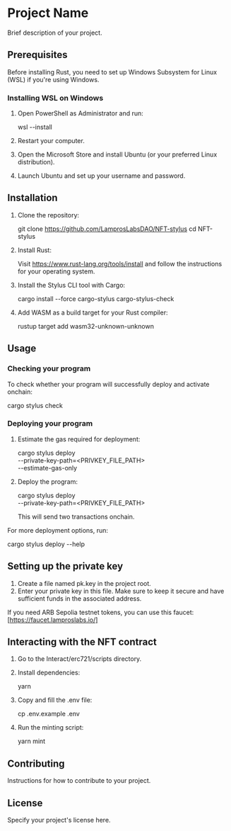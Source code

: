 # Project Name

Brief description of your project.

## Prerequisites

Before installing Rust, you need to set up Windows Subsystem for Linux (WSL) if you're using Windows.

### Installing WSL on Windows

1. Open PowerShell as Administrator and run:

   wsl --install

2. Restart your computer.

3. Open the Microsoft Store and install Ubuntu (or your preferred Linux distribution).

4. Launch Ubuntu and set up your username and password.

## Installation

1. Clone the repository:

   git clone https://github.com/LamprosLabsDAO/NFT-stylus
   cd NFT-stylus

2. Install Rust:

   Visit https://www.rust-lang.org/tools/install and follow the instructions for your operating system.

3. Install the Stylus CLI tool with Cargo:

   cargo install --force cargo-stylus cargo-stylus-check

4. Add WASM as a build target for your Rust compiler:

   rustup target add wasm32-unknown-unknown

## Usage

### Checking your program

To check whether your program will successfully deploy and activate onchain:

cargo stylus check

### Deploying your program

1. Estimate the gas required for deployment:

   cargo stylus deploy \
   --private-key-path=<PRIVKEY_FILE_PATH> \
   --estimate-gas-only

2. Deploy the program:

   cargo stylus deploy \
   --private-key-path=<PRIVKEY_FILE_PATH>

   This will send two transactions onchain.

For more deployment options, run:

cargo stylus deploy --help

## Setting up the private key

1. Create a file named pk.key in the project root.
2. Enter your private key in this file. Make sure to keep it secure and have sufficient funds in the associated address.

If you need ARB Sepolia testnet tokens, you can use this faucet: [https://faucet.lamproslabs.io/]

## Interacting with the NFT contract

1. Go to the Interact/erc721/scripts directory.

2. Install dependencies:

   yarn

3. Copy and fill the .env file:

   cp .env.example .env

4. Run the minting script:

   yarn mint

## Contributing

Instructions for how to contribute to your project.

## License

Specify your project's license here.
